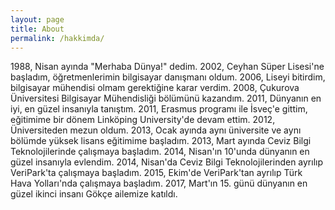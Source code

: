 ```yaml
---
layout: page
title: About
permalink: /hakkimda/
---
```


1988, Nisan ayında "Merhaba Dünya!" dedim.
2002, Ceyhan Süper Lisesi'ne başladım, öğretmenlerimin bilgisayar danışmanı oldum.
2006, Liseyi bitirdim, bilgisayar mühendisi olmam gerektiğine karar verdim.
2008, Çukurova Üniversitesi Bilgisayar Mühendisliği bölümünü kazandım.
2011, Dünyanın en iyi, en güzel insanıyla tanıştım.
2011, Erasmus programı ile İsveç'e gittim, eğitimime bir dönem Linköping University'de devam ettim.
2012, Üniversiteden mezun oldum.
2013, Ocak ayında aynı üniversite ve aynı bölümde yüksek lisans eğitimime başladım.
2013, Mart ayında Ceviz Bilgi Teknolojilerinde çalışmaya başladım.
2014, Nisan'ın 10'unda dünyanın en güzel insanıyla evlendim.
2014, Nisan'da Ceviz Bilgi Teknolojilerinden ayrılıp VeriPark'ta çalışmaya başladım.
2015, Ekim'de VeriPark'tan ayrılıp Türk Hava Yolları'nda çalışmaya başladım.
2017, Mart'ın 15. günü dünyanın en güzel ikinci insanı Gökçe ailemize katıldı.
